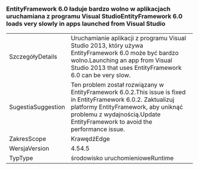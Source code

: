 ### <a name="entityframework-60-loads-very-slowly-in-apps-launched-from-visual-studio"></a><span data-ttu-id="f3297-101">EntityFramework 6.0 ładuje bardzo wolno w aplikacjach uruchamiana z programu Visual Studio</span><span class="sxs-lookup"><span data-stu-id="f3297-101">EntityFramework 6.0 loads very slowly in apps launched from Visual Studio</span></span>

|   |   |
|---|---|
|<span data-ttu-id="f3297-102">Szczegóły</span><span class="sxs-lookup"><span data-stu-id="f3297-102">Details</span></span>|<span data-ttu-id="f3297-103">Uruchamianie aplikacji z programu Visual Studio 2013, który używa EntityFramework 6.0 może być bardzo wolno.</span><span class="sxs-lookup"><span data-stu-id="f3297-103">Launching an app from Visual Studio 2013 that uses EntityFramework 6.0 can be very slow.</span></span>|
|<span data-ttu-id="f3297-104">Sugestia</span><span class="sxs-lookup"><span data-stu-id="f3297-104">Suggestion</span></span>|<span data-ttu-id="f3297-105">Ten problem został rozwiązany w EntityFramework 6.0.2.</span><span class="sxs-lookup"><span data-stu-id="f3297-105">This issue is fixed in EntityFramework 6.0.2.</span></span> <span data-ttu-id="f3297-106">Zaktualizuj platformy EntityFramework, aby uniknąć problemu z wydajnością.</span><span class="sxs-lookup"><span data-stu-id="f3297-106">Update EntityFramework to avoid the performance issue.</span></span>|
|<span data-ttu-id="f3297-107">Zakres</span><span class="sxs-lookup"><span data-stu-id="f3297-107">Scope</span></span>|<span data-ttu-id="f3297-108">Krawędź</span><span class="sxs-lookup"><span data-stu-id="f3297-108">Edge</span></span>|
|<span data-ttu-id="f3297-109">Wersja</span><span class="sxs-lookup"><span data-stu-id="f3297-109">Version</span></span>|<span data-ttu-id="f3297-110">4.5</span><span class="sxs-lookup"><span data-stu-id="f3297-110">4.5</span></span>|
|<span data-ttu-id="f3297-111">Typ</span><span class="sxs-lookup"><span data-stu-id="f3297-111">Type</span></span>|<span data-ttu-id="f3297-112">środowisko uruchomieniowe</span><span class="sxs-lookup"><span data-stu-id="f3297-112">Runtime</span></span>|

